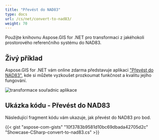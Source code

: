 ```yaml
---
title: "Převést do NAD83"
type: docs
url: /cs/net/convert-to-nad83/
weight: 70
---
```


Použijte knihovnu Aspose.GIS for .NET pro transformaci z jakéhokoli prostorového referenčního systému do NAD83.

## **Živý příklad**

Aspose.GIS for .NET vám online zdarma představuje aplikaci ["Převést do NAD83"](https://products.aspose.app/gis/transformation/convert-to-nad83), kde si můžete vyzkoušet prozkoumat funkčnost a kvalitu jejího fungování.

![transformace souřadnic aplikace](transform-coordinates.png)

## **Ukázka kódu - Převést do NAD83**

Následující fragment kódu vám ukazuje, jak převést do NAD83 pro bod.

{{< gist "aspose-com-gists" "10f3783b9581d10bc69dbada42705d2c" "Showcase-CSharp-convert-to-nad83.cs" >}}
